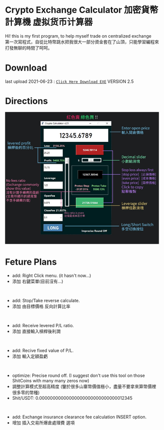 # Crypto Exchange Calculator 加密貨幣計算機 虚拟货币计算器
 Hi! this is my first program, to help myself trade on centralized exchange<br>
 第一次寫程式，自從比特幣跳水把我很大一部分資金套在了山頂，只能學習編程來打發無聊的時間了呵呵。

# Download
 last upload 2021-06-23 : [`Click Here Download EXE`](https://mega.nz/file/roRmjDhR#qcBwT_zwSoKVIC-8dcE-4hMKjbH-ea0Yhe4Q9XKWt_o) VERSION 2.5

# Directions
![image](https://raw.githubusercontent.com/imt48/Crypto_Exchange_Calculator/main/Directions.jpg)

# Feture Plans
* add: Right Click menu. (it hasn't now...)
* 添加 右鍵菜單(目前沒有...)
<br>

* add: Stop/Take reverse calculate.
* 添加 由目標價格 反向計算比率
<br>

* add: Receive levered P/L ratio.
* 添加 直接輸入槓桿後利潤
<br>

* add: Recive fixed value of P/L.
* 添加 輸入定額盈虧
<br>

* optimize: Precise round off. (I suggest don't use this tool on those ShitCoins with many many zeros now)
* 調整計算模式至超高精度 (鑒於很多山寨幣價值極小，盡量不要拿來算幣價裡很多零的幣種)
* Shit/USDT: 0.00000000000000000000000000000012345
<br>

* add: Exchange insurance clearance fee calculation INSERT option.
* 增加  插入交易所爆倉處理費 選項
